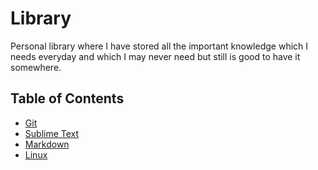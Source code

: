 # Library
Personal library where I have stored all the important knowledge which I needs everyday and which I may never need but still is good to have it somewhere.

## Table of Contents  
* [Git](/Git/Git.md)
* [Sublime Text](/SublimeText/SublimeText.md)
* [Markdown](/Markdown/Markdown.md)
* [Linux](/Linux/Linux.md)


